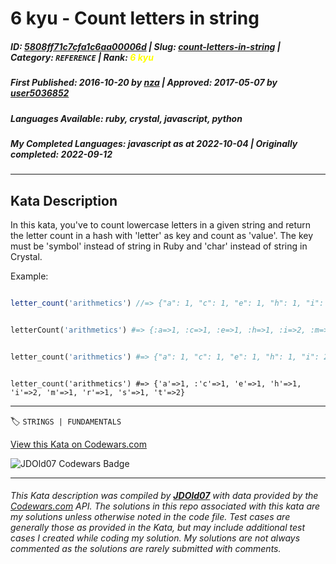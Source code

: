 # 6 kyu - Count letters in string

##### **ID**: [5808ff71c7cfa1c6aa00006d](https://www.codewars.com/kata/5808ff71c7cfa1c6aa00006d) | **Slug**: [count-letters-in-string](https://www.codewars.com/kata/5808ff71c7cfa1c6aa00006d) | **Category**: `REFERENCE` | **Rank**: <span style="color:yellow">6 kyu</span>

##### **First Published**: 2016-10-20 ***by*** [nza](https://www.codewars.com/users/nza) | **Approved**: 2017-05-07 ***by*** [user5036852](https://www.codewars.com/users/user5036852)

##### **Languages Available**: ruby, crystal, javascript, python

##### **My Completed Languages**: javascript ***as at*** 2022-10-04 | **Originally completed**: 2022-09-12

---

## Kata Description


In this kata, you've to count lowercase letters in a given string and return the letter count in a hash with 'letter' as key and count as 'value'. The key must be 'symbol' instead of string in Ruby and 'char' instead of string in Crystal.



Example: 



```javascript

letter_count('arithmetics') //=> {"a": 1, "c": 1, "e": 1, "h": 1, "i": 2, "m": 1, "r": 1, "s": 1, "t": 2}

```

```ruby

letterCount('arithmetics') #=> {:a=>1, :c=>1, :e=>1, :h=>1, :i=>2, :m=>1, :r=>1, :s=>1, :t=>2}

```

```python

letter_count('arithmetics') #=> {"a": 1, "c": 1, "e": 1, "h": 1, "i": 2, "m": 1, "r": 1, "s": 1, "t": 2}

```

```crystal

letter_count('arithmetics') #=> {'a'=>1, :'c'=>1, 'e'=>1, 'h'=>1, 'i'=>2, 'm'=>1, 'r'=>1, 's'=>1, 't'=>2}

```

---


🏷 `STRINGS | FUNDAMENTALS`


[View this Kata on Codewars.com](https://www.codewars.com/kata/5808ff71c7cfa1c6aa00006d)

![](https://www.codewars.com/users/jdold07/badges/large "JDOld07 Codewars Badge")

---

###### *This Kata description was compiled by [**JDOld07**](https://tpstech.dev) with data provided by the [Codewars.com](https://www.codewars.com) API.  The solutions in this repo associated with this kata are my solutions unless otherwise noted in the code file.  Test cases are generally those as provided in the Kata, but may include additional test cases I created while coding my solution.  My solutions are not always commented as the solutions are rarely submitted with comments.*
